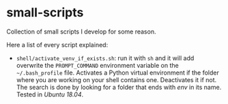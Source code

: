 # small-scripts
Collection of small scripts I develop for some reason.

Here a list of every script explained:
* `shell/activate_venv_if_exists.sh`: run it with `sh` and it will add overwrite the `PROMPT_COMMAND` environment variable on the `~/.bash_profile` file. Activates a Python virtual environment if the folder where you are working on your shell contains one. Deactivates it if not. The search is done by looking for a folder that ends with _env_ in its name. Tested in _Ubuntu 18.04_.